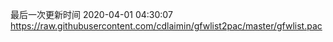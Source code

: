 最后一次更新时间 2020-04-01 04:30:07
https://raw.githubusercontent.com/cdlaimin/gfwlist2pac/master/gfwlist.pac

